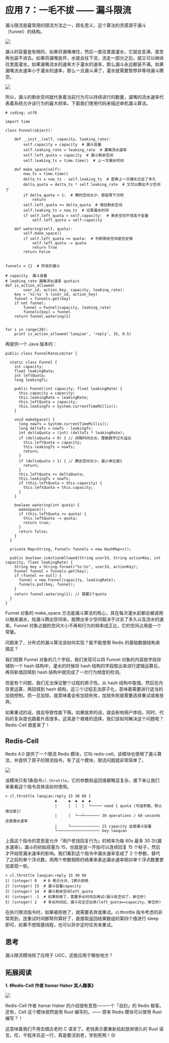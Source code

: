 # 应用 7：一毛不拔 —— 漏斗限流

漏斗限流是最常用的限流方法之一，顾名思义，这个算法的灵感源于漏斗（funnel）的结构。

![](//images.weserv.nl/?url=user-gold-cdn.xitu.io/2018/7/10/164847a37cfcea2e?w=730&h=320&f=png&s=73710)

漏斗的容量是有限的，如果将漏嘴堵住，然后一直往里面灌水，它就会变满，直至再也装不进去。如果将漏嘴放开，水就会往下流，流走一部分之后，就又可以继续往里面灌水。如果漏嘴流水的速率大于灌水的速率，那么漏斗永远都装不满。如果漏嘴流水速率小于灌水的速率，那么一旦漏斗满了，灌水就需要暂停并等待漏斗腾空。

![](//images.weserv.nl/?url=user-gold-cdn.xitu.io/2018/7/11/16487813367a459d?w=483&h=174&f=png&s=30383)

所以，漏斗的剩余空间就代表着当前行为可以持续进行的数量，漏嘴的流水速率代表着系统允许该行为的最大频率。下面我们使用代码来描述单机漏斗算法。

```
# coding: utf8

import time

class Funnel(object):

    def __init__(self, capacity, leaking_rate):
        self.capacity = capacity  # 漏斗容量
        self.leaking_rate = leaking_rate  # 漏嘴流水速率
        self.left_quota = capacity  # 漏斗剩余空间
        self.leaking_ts = time.time()  # 上一次漏水时间

    def make_space(self):
        now_ts = time.time()
        delta_ts = now_ts - self.leaking_ts  # 距离上一次漏水过去了多久
        delta_quota = delta_ts * self.leaking_rate  # 又可以腾出不少空间了
        if delta_quota < 1:  # 腾的空间太少，那就等下次吧
            return
        self.left_quota += delta_quota  # 增加剩余空间
        self.leaking_ts = now_ts  # 记录漏水时间
        if self.left_quota > self.capacity:  # 剩余空间不得高于容量
            self.left_quota = self.capacity

    def watering(self, quota):
        self.make_space()
        if self.left_quota >= quota:  # 判断剩余空间是否足够
            self.left_quota -= quota
            return True
        return False


funnels = {}  # 所有的漏斗

# capacity  漏斗容量
# leaking_rate 漏嘴流水速率 quota/s
def is_action_allowed(
        user_id, action_key, capacity, leaking_rate):
    key = '%s:%s' % (user_id, action_key)
    funnel = funnels.get(key)
    if not funnel:
        funnel = Funnel(capacity, leaking_rate)
        funnels[key] = funnel
    return funnel.watering(1)


for i in range(20):
    print is_action_allowed('laoqian', 'reply', 15, 0.5)

```

再提供一个 Java 版本的：

```
public class FunnelRateLimiter {

  static class Funnel {
    int capacity;
    float leakingRate;
    int leftQuota;
    long leakingTs;

    public Funnel(int capacity, float leakingRate) {
      this.capacity = capacity;
      this.leakingRate = leakingRate;
      this.leftQuota = capacity;
      this.leakingTs = System.currentTimeMillis();
    }

    void makeSpace() {
      long nowTs = System.currentTimeMillis();
      long deltaTs = nowTs - leakingTs;
      int deltaQuota = (int) (deltaTs * leakingRate);
      if (deltaQuota < 0) { // 间隔时间太长，整数数字过大溢出
        this.leftQuota = capacity;
        this.leakingTs = nowTs;
        return;
      }
      if (deltaQuota < 1) { // 腾出空间太小，最小单位是1
        return;
      }
      this.leftQuota += deltaQuota;
      this.leakingTs = nowTs;
      if (this.leftQuota > this.capacity) {
        this.leftQuota = this.capacity;
      }
    }

    boolean watering(int quota) {
      makeSpace();
      if (this.leftQuota >= quota) {
        this.leftQuota -= quota;
        return true;
      }
      return false;
    }
  }

  private Map<String, Funnel> funnels = new HashMap<>();

  public boolean isActionAllowed(String userId, String actionKey, int capacity, float leakingRate) {
    String key = String.format("%s:%s", userId, actionKey);
    Funnel funnel = funnels.get(key);
    if (funnel == null) {
      funnel = new Funnel(capacity, leakingRate);
      funnels.put(key, funnel);
    }
    return funnel.watering(1); // 需要1个quota
  }
}

```

Funnel 对象的 make\_space 方法是漏斗算法的核心，其在每次灌水前都会被调用以触发漏水，给漏斗腾出空间来。能腾出多少空间取决于过去了多久以及流水的速率。Funnel 对象占据的空间大小不再和行为的频率成正比，它的空间占用是一个常量。

问题来了，分布式的漏斗算法该如何实现？能不能使用 Redis 的基础数据结构来搞定？

我们观察 Funnel 对象的几个字段，我们发现可以将 Funnel 对象的内容按字段存储到一个 hash 结构中，灌水的时候将 hash 结构的字段取出来进行逻辑运算后，再将新值回填到 hash 结构中就完成了一次行为频度的检测。

但是有个问题，我们无法保证整个过程的原子性。从 hash 结构中取值，然后在内存里运算，再回填到 hash 结构，这三个过程无法原子化，意味着需要进行适当的加锁控制。而一旦加锁，就意味着会有加锁失败，加锁失败就需要选择重试或者放弃。

如果重试的话，就会导致性能下降。如果放弃的话，就会影响用户体验。同时，代码的复杂度也跟着升高很多。这真是个艰难的选择，我们该如何解决这个问题呢？Redis-Cell 救星来了！

## Redis-Cell

Redis 4.0 提供了一个限流 Redis 模块，它叫 redis-cell。该模块也使用了漏斗算法，并提供了原子的限流指令。有了这个模块，限流问题就非常简单了。

![](//images.weserv.nl/?url=user-gold-cdn.xitu.io/2018/7/11/1648780927d6f4ec?w=522&h=202&f=png&s=32765)

该模块只有1条指令`cl.throttle`，它的参数和返回值都略显复杂，接下来让我们来看看这个指令具体该如何使用。

```
> cl.throttle laoqian:reply 15 30 60 1
                      ▲     ▲  ▲  ▲  ▲
                      |     |  |  |  └───── need 1 quota (可选参数，默认值也是1)
                      |     |  └──┴─────── 30 operations / 60 seconds 这是漏水速率
                      |     └───────────── 15 capacity 这是漏斗容量
                      └─────────────────── key laoqian

```

上面这个指令的意思是允许「用户老钱回复行为」的频率为每 60s 最多 30 次(漏水速率)，漏斗的初始容量为 15，也就是说一开始可以连续回复 15 个帖子，然后才开始受漏水速率的影响。我们看到这个指令中漏水速率变成了 2 个参数，替代了之前的单个浮点数。用两个参数相除的结果来表达漏水速率相对单个浮点数要更加直观一些。

```
> cl.throttle laoqian:reply 15 30 60
1) (integer) 0   # 0 表示允许，1表示拒绝
2) (integer) 15  # 漏斗容量capacity
3) (integer) 14  # 漏斗剩余空间left_quota
4) (integer) -1  # 如果拒绝了，需要多长时间后再试(漏斗有空间了，单位秒)
5) (integer) 2   # 多长时间后，漏斗完全空出来(left_quota==capacity，单位秒)

```

在执行限流指令时，如果被拒绝了，就需要丢弃或重试。cl.throttle 指令考虑的非常周到，连重试时间都帮你算好了，直接取返回结果数组的第四个值进行 sleep 即可，如果不想阻塞线程，也可以异步定时任务来重试。

## 思考

漏斗限流模块除了应用于 UGC，还能应用于哪些地方？

## 拓展阅读

**1\. 《Redis-Cell 作者 Itamar Haber 其人趣事》**

![](//images.weserv.nl/?url=user-gold-cdn.xitu.io/2018/7/11/164872dc531f1a48?w=865&h=141&f=png&s=56775)

Redis-Cell 作者 Itamar Haber 的介绍很有意思——一个「自封」的 Redis 极客。还有，Cell 这个模块居然是用 Rust 编写的。—— 原来 Redis 模块可以使用 Rust 编写？！

这意味着我们不用去搞古老的 C 语言了。老钱表示要重新拾起放弃很久的 Rust 语言。哎，干程序员这一行，真是要活到老，学到死啊！😢